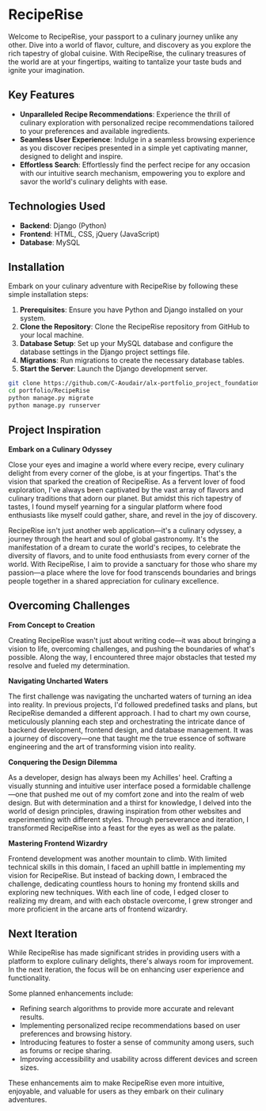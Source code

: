 # RecipeRise

Welcome to RecipeRise, your passport to a culinary journey unlike any other. Dive into a world of flavor, culture, and discovery as you explore the rich tapestry of global cuisine. With RecipeRise, the culinary treasures of the world are at your fingertips, waiting to tantalize your taste buds and ignite your imagination.

## Key Features

- **Unparalleled Recipe Recommendations**: Experience the thrill of culinary exploration with personalized recipe recommendations tailored to your preferences and available ingredients.
- **Seamless User Experience**: Indulge in a seamless browsing experience as you discover recipes presented in a simple yet captivating manner, designed to delight and inspire.
- **Effortless Search**: Effortlessly find the perfect recipe for any occasion with our intuitive search mechanism, empowering you to explore and savor the world's culinary delights with ease.

## Technologies Used

- **Backend**: Django (Python)
- **Frontend**: HTML, CSS, jQuery (JavaScript)
- **Database**: MySQL

## Installation

Embark on your culinary adventure with RecipeRise by following these simple installation steps:

1. **Prerequisites**: Ensure you have Python and Django installed on your system.
2. **Clone the Repository**: Clone the RecipeRise repository from GitHub to your local machine.
3. **Database Setup**: Set up your MySQL database and configure the database settings in the Django project settings file.
4. **Migrations**: Run migrations to create the necessary database tables.
5. **Start the Server**: Launch the Django development server.

```bash
git clone https://github.com/C-Aoudair/alx-portfolio_project_foundation
cd portfolio/RecipeRise
python manage.py migrate
python manage.py runserver

```

## Project Inspiration

**Embark on a Culinary Odyssey**

Close your eyes and imagine a world where every recipe, every culinary delight from every corner of the globe, is at your fingertips. That's the vision that sparked the creation of RecipeRise. As a fervent lover of food exploration, I've always been captivated by the vast array of flavors and culinary traditions that adorn our planet. But amidst this rich tapestry of tastes, I found myself yearning for a singular platform where food enthusiasts like myself could gather, share, and revel in the joy of discovery.

RecipeRise isn't just another web application—it's a culinary odyssey, a journey through the heart and soul of global gastronomy. It's the manifestation of a dream to curate the world's recipes, to celebrate the diversity of flavors, and to unite food enthusiasts from every corner of the world. With RecipeRise, I aim to provide a sanctuary for those who share my passion—a place where the love for food transcends boundaries and brings people together in a shared appreciation for culinary excellence.

## Overcoming Challenges

**From Concept to Creation**

Creating RecipeRise wasn't just about writing code—it was about bringing a vision to life, overcoming challenges, and pushing the boundaries of what's possible. Along the way, I encountered three major obstacles that tested my resolve and fueled my determination.

**Navigating Uncharted Waters**

The first challenge was navigating the uncharted waters of turning an idea into reality. In previous projects, I'd followed predefined tasks and plans, but RecipeRise demanded a different approach. I had to chart my own course, meticulously planning each step and orchestrating the intricate dance of backend development, frontend design, and database management. It was a journey of discovery—one that taught me the true essence of software engineering and the art of transforming vision into reality.

**Conquering the Design Dilemma**

As a developer, design has always been my Achilles' heel. Crafting a visually stunning and intuitive user interface posed a formidable challenge—one that pushed me out of my comfort zone and into the realm of web design. But with determination and a thirst for knowledge, I delved into the world of design principles, drawing inspiration from other websites and experimenting with different styles. Through perseverance and iteration, I transformed RecipeRise into a feast for the eyes as well as the palate.

**Mastering Frontend Wizardry**

Frontend development was another mountain to climb. With limited technical skills in this domain, I faced an uphill battle in implementing my vision for RecipeRise. But instead of backing down, I embraced the challenge, dedicating countless hours to honing my frontend skills and exploring new techniques. With each line of code, I edged closer to realizing my dream, and with each obstacle overcome, I grew stronger and more proficient in the arcane arts of frontend wizardry.

## Next Iteration

While RecipeRise has made significant strides in providing users with a platform to explore culinary delights, there's always room for improvement. In the next iteration, the focus will be on enhancing user experience and functionality.

Some planned enhancements include:
- Refining search algorithms to provide more accurate and relevant results.
- Implementing personalized recipe recommendations based on user preferences and browsing history.
- Introducing features to foster a sense of community among users, such as forums or recipe sharing.
- Improving accessibility and usability across different devices and screen sizes.

These enhancements aim to make RecipeRise even more intuitive, enjoyable, and valuable for users as they embark on their culinary adventures.

